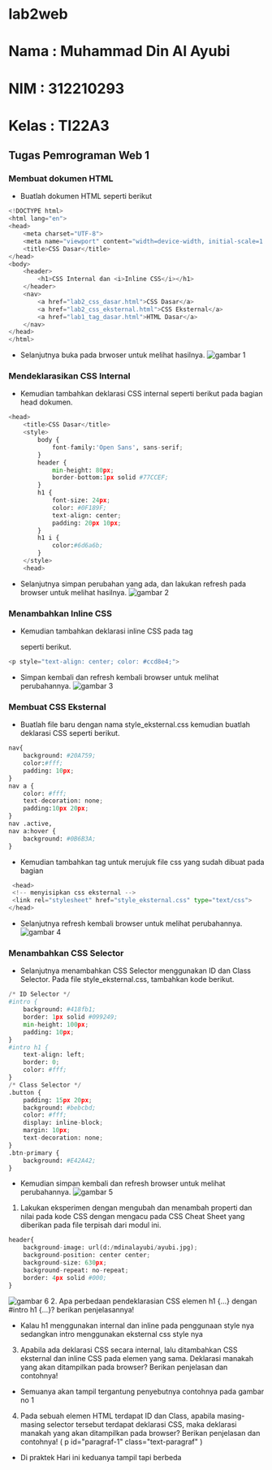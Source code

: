 # lab2web
# Nama : Muhammad Din Al Ayubi
# NIM : 312210293
# Kelas : TI22A3

## Tugas Pemrograman Web 1
### Membuat dokumen HTML
* Buatlah dokumen HTML seperti berikut
```python
<!DOCTYPE html>
<html lang="en">
<head>
    <meta charset="UTF-8">
    <meta name="viewport" content="width=device-width, initial-scale=1.0">
    <title>CSS Dasar</title>
</head>
<body>
    <header>
        <h1>CSS Internal dan <i>Inline CSS</i></h1>
    </header>
    <nav>
        <a href="lab2_css_dasar.html">CSS Dasar</a>
        <a href="lab2_css_eksternal.html">CSS Eksternal</a>
        <a href="lab1_tag_dasar.html">HTML Dasar</a>
    </nav>
</head>
</html>
```
* Selanjutnya buka pada brwoser untuk melihat hasilnya.
![gambar 1](gambar/Tugas1.png)
### Mendeklarasikan CSS Internal
* Kemudian tambahkan deklarasi CSS internal seperti berikut pada bagian head dokumen.
```python
<head>
    <title>CSS Dasar</title>
    <style>
        body {
            font-family:'Open Sans', sans-serif;
        }
        header {
            min-height: 80px;
            border-bottom:1px solid #77CCEF;
        }
        h1 {
            font-size: 24px;
            color: #0F189F;
            text-align: center;
            padding: 20px 10px;
        }
        h1 i {
            color:#6d6a6b;
        }
    </style>
    <head>
```
* Selanjutnya simpan perubahan yang ada, dan lakukan refresh pada browser untuk melihat
hasilnya.
![gambar 2](gambar/Tugas2.png)
### Menambahkan Inline CSS
* Kemudian tambahkan deklarasi inline CSS pada tag <p> seperti berikut.
```python
<p style="text-align: center; color: #ccd8e4;">
```
* Simpan kembali dan refresh kembali browser untuk melihat perubahannya.
![gambar 3](gambar/Tugas3.png)
### Membuat CSS Eksternal
* Buatlah file baru dengan nama style_eksternal.css kemudian buatlah deklarasi CSS seperti berikut.
```python
nav{
    background: #20A759;
    color:#fff;
    padding: 10px;
}
nav a {
    color: #fff;
    text-decoration: none;
    padding:10px 20px;
}
nav .active,
nav a:hover {
    background: #0B6B3A;
}
```
* Kemudian tambahkan tag <link> untuk merujuk file css yang sudah dibuat pada bagian <head>
```python
 <head>
 <!-- menyisipkan css eksternal -->
 <link rel="stylesheet" href="style_eksternal.css" type="text/css">
</head>
```
* Selanjutnya refresh kembali browser untuk melihat perubahannya.
![gambar 4](gambar/Tugas4.png)
### Menambahkan CSS Selector
* Selanjutnya menambahkan CSS Selector menggunakan ID dan Class Selector. Pada file
style_eksternal.css, tambahkan kode berikut.
```python
/* ID Selector */
#intro {
    background: #418fb1;
    border: 1px solid #099249;
    min-height: 100px;
    padding: 10px;
}
#intro h1 {
    text-align: left;
    border: 0;
    color: #fff;
}
/* Class Selector */
.button {
    padding: 15px 20px;
    background: #bebcbd;
    color: #fff;
    display: inline-block;
    margin: 10px;
    text-decoration: none;
}
.btn-primary {
    background: #E42A42;
}
```
* Kemudian simpan kembali dan refresh browser untuk melihat perubahannya.
![gambar 5](gambar/Tugas5.png)
1. Lakukan eksperimen dengan mengubah dan menambah properti dan nilai pada kode CSS
dengan mengacu pada CSS Cheat Sheet yang diberikan pada file terpisah dari modul ini.
```python
header{
    background-image: url(d:/mdinalayubi/ayubi.jpg);
    background-position: center center;
    background-size: 630px;
    background-repeat: no-repeat;
    border: 4px solid #000;
}
```
![gambar 6](gambar/Tugas6.png)
2. Apa perbedaan pendeklarasian CSS elemen h1 {...} dengan #intro h1 {...}? berikan penjelasannya!
* Kalau h1 menggunakan internal dan inline pada penggunaan style nya sedangkan intro menggunakan eksternal css style nya
3. Apabila ada deklarasi CSS secara internal, lalu ditambahkan CSS eksternal dan inline CSS pada elemen yang sama. Deklarasi manakah yang akan ditampilkan pada browser? Berikan penjelasan dan contohnya!
* Semuanya akan tampil tergantung penyebutnya contohnya pada gambar no 1
4. Pada sebuah elemen HTML terdapat ID dan Class, apabila masing-masing selector tersebut terdapat deklarasi CSS, maka deklarasi manakah yang akan ditampilkan pada browser? Berikan penjelasan dan contohnya! ( p id="paragraf-1" class="text-paragraf" )
* Di praktek Hari ini keduanya tampil tapi berbeda